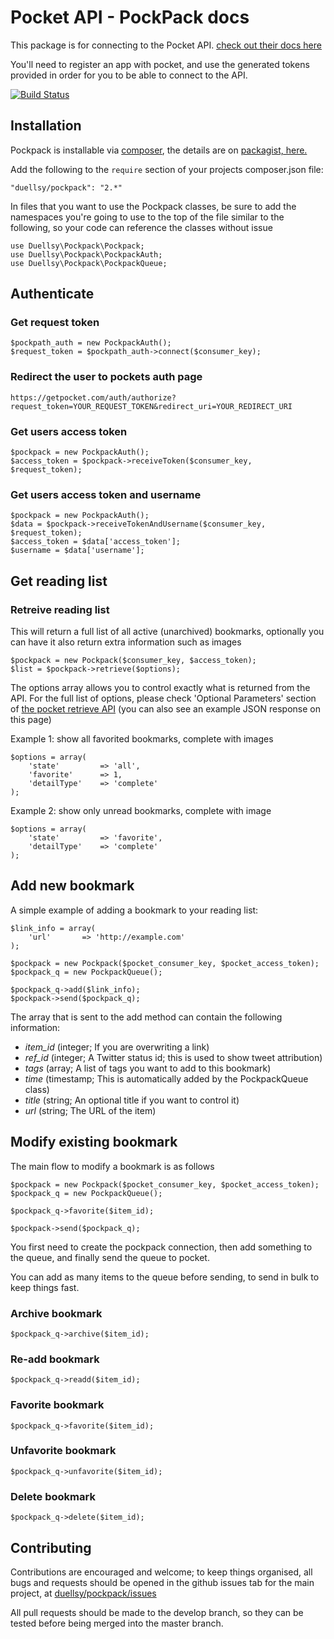 # Pocket API - PockPack docs

This package is for connecting to the Pocket API. [check out their docs here](http://getpocket.com/developer/)

You'll need to register an app with pocket, and use the generated tokens provided in order for you to be able to connect to the API.

[![Build Status](https://travis-ci.org/duellsy/pockpack.png?branch=master)](https://travis-ci.org/duellsy/pockpack)

## Installation

Pockpack is installable via [composer](http://getcomposer.org/doc/00-intro.md), the details are on [packagist, here.](https://packagist.org/packages/duellsy/pockpack)

Add the following to the `require` section of your projects composer.json file:
```
"duellsy/pockpack": "2.*"
```

In files that you want to use the Pockpack classes, be sure to add the namespaces
you're going to use to the top of the file similar to the following,
so your code can reference the classes without issue
````
use Duellsy\Pockpack\Pockpack;
use Duellsy\Pockpack\PockpackAuth;
use Duellsy\Pockpack\PockpackQueue;
````

## Authenticate

### Get request token

```
$pockpath_auth = new PockpackAuth();
$request_token = $pockpath_auth->connect($consumer_key);
```

### Redirect the user to pockets auth page

```
https://getpocket.com/auth/authorize?request_token=YOUR_REQUEST_TOKEN&redirect_uri=YOUR_REDIRECT_URI
```

### Get users access token

```
$pockpack = new PockpackAuth();
$access_token = $pockpack->receiveToken($consumer_key, $request_token);
```

### Get users access token and username

```
$pockpack = new PockpackAuth();
$data = $pockpack->receiveTokenAndUsername($consumer_key, $request_token);
$access_token = $data['access_token'];
$username = $data['username'];
```

## Get reading list

### Retreive reading list
This will return a full list of all active (unarchived) bookmarks, optionally
you can have it also return extra information such as images

```
$pockpack = new Pockpack($consumer_key, $access_token);
$list = $pockpack->retrieve($options);
```

The options array allows you to control exactly what is returned from the API.
For the full list of options, please check 'Optional Parameters' section of [the pocket retrieve API](http://getpocket.com/developer/docs/v3/retrieve) (you can also see an example JSON response on this page)

Example 1: show all favorited bookmarks, complete with images
```
$options = array(
    'state'         => 'all',
    'favorite'      => 1,
    'detailType'    => 'complete'
);
```

Example 2: show only unread bookmarks, complete with image
```
$options = array(
    'state'         => 'favorite',
    'detailType'    => 'complete'
);
```

## Add new bookmark

A simple example of adding a bookmark to your reading list:
```
$link_info = array(
    'url'       => 'http://example.com'
);

$pockpack = new Pockpack($pocket_consumer_key, $pocket_access_token);
$pockpack_q = new PockpackQueue();

$pockpack_q->add($link_info);
$pockpack->send($pockpack_q);
```

The array that is sent to the add method can contain the following information:
- *item_id* (integer; If you are overwriting a link)
- *ref_id* (integer; A Twitter status id; this is used to show tweet attribution)
- *tags* (array; A list of tags you want to add to this bookmark)
- *time* (timestamp; This is automatically added by the PockpackQueue class)
- *title* (string; An optional title if you want to control it)
- *url* (string; The URL of the item)

## Modify existing bookmark

The main flow to modify a bookmark is as follows

```
$pockpack = new Pockpack($pocket_consumer_key, $pocket_access_token);
$pockpack_q = new PockpackQueue();

$pockpack_q->favorite($item_id);

$pockpack->send($pockpack_q);
```

You first need to create the pockpack connection, then add something to the
queue, and finally send the queue to pocket.

You can add as many items to the queue before sending, to send in bulk to
keep things fast.

### Archive bookmark

```
$pockpack_q->archive($item_id);
```

### Re-add bookmark

```
$pockpack_q->readd($item_id);
```

### Favorite bookmark

```
$pockpack_q->favorite($item_id);
```

### Unfavorite bookmark

```
$pockpack_q->unfavorite($item_id);
```

### Delete bookmark

```
$pockpack_q->delete($item_id);
```


## Contributing

Contributions are encouraged and welcome; to keep things organised, all bugs and requests should be
opened in the github issues tab for the main project, at [duellsy/pockpack/issues](https://github.com/duellsy/pockpack/issues)

All pull requests should be made to the develop branch, so they can be tested before being merged into the master branch.
